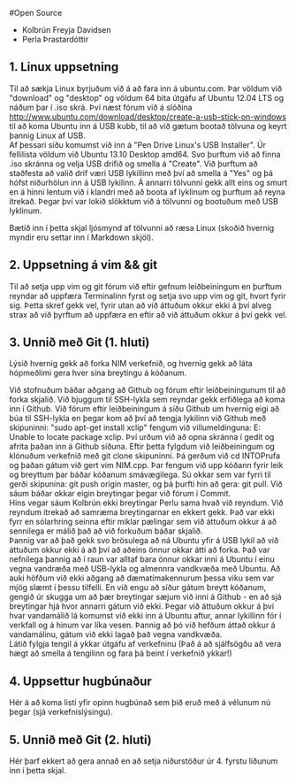 #Open Source

- Kolbrún Freyja Davidsen
- Perla Þrastardóttir

## 1. Linux uppsetning
Til að sækja Linux byrjuðum við á að fara inn á ubuntu.com.  Þar völdum við "download" og "desktop" og völdum 64 bita útgáfu af Ubuntu 12.04 LTS og náðum þar í .iso skrá. Því næst fórum við á slóðina http://www.ubuntu.com/download/desktop/create-a-usb-stick-on-windows til að koma Ubuntu inn á USB kubb, til að við gætum bootað tölvuna og keyrt þannig Linux af USB.  
Af þessari síðu komumst við inn á "Pen Drive Linux's USB Installer".  Úr fellilista völdum við Ubuntu 13.10 Desktop amd64.  Svo þurftum við að finna .iso skránna og velja USB drifið og smella á "Create".  Við þurftum að staðfesta að valið drif væri USB lykillinn með því að smella á "Yes" og þá hófst niðurhölun inn á USB lykilinn. Á annarri tölvunni gekk allt eins og smurt en á hinni lentum við í klandri með að boota af lyklinum og þurftum að reyna ítrekað.  Þegar því var lokið slökktum við á tölvunni og bootuðum með USB lyklinum.

Bætið inn í þetta skjal ljósmynd af tölvunni að ræsa Linux (skoðið hvernig myndir eru settar inn í Markdown skjöl).

## 2. Uppsetning á vim && git

Til að setja upp vim og git fórum við eftir gefnum leiðbeiningum en þurftum reyndar að uppfæra Terminalinn fyrst og setja svo upp vim og git, hvort fyrir sig.  Þetta skref gekk vel, fyrir utan að við áttuðum okkur ekki á því alveg strax að við þyrftum að uppfæra en eftir að við áttuðum okkur á því gekk vel.

## 3. Unnið með Git (1. hluti)

Lýsið hvernig gekk að forka NIM verkefnið, og hvernig gekk að láta hópmeðlimi gera hver sína breytingu á kóðanum.

Við stofnuðum báðar aðgang að Github og fórum eftir leiðbeiningunum til að forka skjalið. Við bjuggum til SSH-lykla sem reyndar gekk erfiðlega að koma inn í Github.  Við fórum eftir leiðbeiningum á síðu Github um hvernig eigi að búa til SSH-lykla en þegar kom að því að tengja lykilinn við Github með skipuninni: "sudo apt-get install xclip" fengum við villumeldinguna: E: Unable to locate package xclip.  Því urðum við að opna skránna í gedit og afrita þaðan inn á Github síðuna.  Eftir þetta fylgdum við leiðbeiningum og klónuðum verkefnið með git clone skipuninni. Þá gerðum við cd INTOPrufa og þaðan gátum við gert vim NIM.cpp.  Þar fengum við upp kóðann fyrir leik og breyttum þar báðar kóðanum smávægilega.  Sú okkar sem var fyrri til gerði skipunina: git push origin master, og þá þurfti hin að gera: git pull.  Við sáum báðar okkar eigin breytingar þegar við fórum í Commit.  
Hins vegar sáum Kolbrún ekki breytingar Perlu sama hvað við reyndum.  Við reyndum ítrekað að samræma breytingarnar en ekkert gekk.  Það var ekki fyrr en sólarhring seinna eftir miklar pælingar sem við áttuðum okkur á að sennilega er málið það að við forkuðum báðar skjalið.  
Þannig var að það gekk svo brösulega að ná Ubuntu yfir á USB lykil að við áttuðum okkur ekki á að því að aðeins önnur okkar átti að forka. Það var nefnilega þannig að í raun var alltaf bara önnur okkar inni á Ubuntu í einu vegna vandræða með USB-lykla og almennra vandkvæða með Ubuntu.  Að auki höfðum við ekki aðgang að dæmatímakennurum þessa viku sem var mjög slæmt í þessu tilfelli.  En við engu að síður gátum breytt kóðanum, gengið úr skugga um að þær breytingar sæjum við inni á Github - en að sjá breytingar hjá hvor annarri gátum við ekki.  Þegar við áttuðum okkur á því hvar vandamálið lá komumst við ekki inn á Ubuntu aftur, annar lykillinn fór í verkfall og á hinum var líka vesen.  Þannig að þó við hefðum áttað okkur á vandamálinu, gátum við ekki lagað það vegna vandkvæða.   
Látið fylgja tengil á ykkar útgáfu af verkefninu (Það á að sjálfsögðu að vera hægt að smella á tengilinn og fara þá beint í verkefnið ykkar!)

## 4. Uppsettur hugbúnaður

Hér á að koma listi yfir opinn hugbúnað sem þið eruð með á vélunum nú þegar (sjá verkefnislýsingu).

## 5. Unnið með Git (2. hluti)

Hér þarf ekkert að gera annað en að setja niðurstöður úr 4. fyrstu liðunum inn í þetta skjal.
